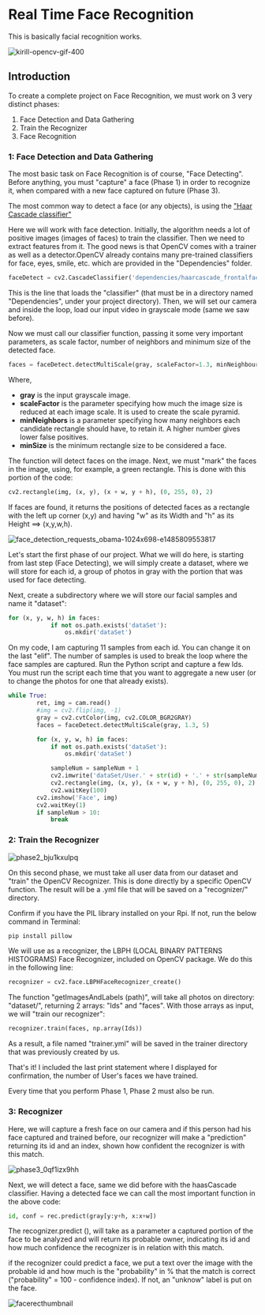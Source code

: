 # Real Time Face Recognition

This is basically facial recognition works. 

![kirill-opencv-gif-400](https://user-images.githubusercontent.com/44390802/48006326-431b9000-e13b-11e8-989c-4ada732156c3.gif)


## Introduction

To create a complete project on Face Recognition, we must work on 3 very distinct phases:

1. Face Detection and Data Gathering
2. Train the Recognizer
3. Face Recognition

### 1: Face Detection and Data Gathering

The most basic task on Face Recognition is of course, "Face Detecting". Before anything, you must "capture" a face (Phase 1) in order to recognize it, when compared with a new face captured on future (Phase 3).

The most common way to detect a face (or any objects), is using the ["Haar Cascade classifier"](https://docs.opencv.org/3.3.0/d7/d8b/tutorial_py_face_detection.html)

Here we will work with face detection. Initially, the algorithm needs a lot of positive images (images of faces) to train the classifier. Then we need to extract features from it. The good news is that OpenCV comes with a trainer as well as a detector.OpenCV already contains many pre-trained classifiers for face, eyes, smile, etc. which are provided in the "Dependencies" folder.

```python
faceDetect = cv2.CascadeClassifier('dependencies/haarcascade_frontalface_default.xml')
```
This is the line that loads the "classifier" (that must be in a directory named "Dependencies", under your project directory).
Then, we will set our camera and inside the loop, load our input video in grayscale mode (same we saw before).

Now we must call our classifier function, passing it some very important parameters, as scale factor, number of neighbors and minimum size of the detected face.

```python
faces = faceDetect.detectMultiScale(gray, scaleFactor=1.3, minNeighbours=5, minSize=(20, 20))
```
Where,
* **gray** is the input grayscale image.
* **scaleFactor** is the parameter specifying how much the image size is reduced at each image scale. It is used to create the scale pyramid.
* **minNeighbors** is a parameter specifying how many neighbors each candidate rectangle should have, to retain it. A higher number gives lower false positives.
* **minSize** is the minimum rectangle size to be considered a face.

The function will detect faces on the image. Next, we must "mark" the faces in the image, using, for example, a green rectangle. This is done with this portion of the code:
```python
cv2.rectangle(img, (x, y), (x + w, y + h), (0, 255, 0), 2)
```
If faces are found, it returns the positions of detected faces as a rectangle with the left up corner (x,y) and having "w" as its Width and "h" as its Height ==> (x,y,w,h).

![face_detection_requests_obama-1024x698-e1485809553817](https://user-images.githubusercontent.com/44390802/48007146-02247b00-e13d-11e8-8106-8cc7d3f3c9f1.jpg)

Let's start the first phase of our project. What we will do here, is starting from last step (Face Detecting), we will simply create a dataset, where we will store for each id, a group of photos in gray with the portion that was used for face detecting.

Next, create a subdirectory where we will store our facial samples and name it "dataset":
```python
for (x, y, w, h) in faces:
            if not os.path.exists('dataSet'):
                os.mkdir('dataSet')
```

On my code, I am capturing 11 samples from each id. You can change it on the last "elif". The number of samples is used to break the loop where the face samples are captured.
Run the Python script and capture a few Ids. You must run the script each time that you want to aggregate a new user (or to change the photos for one that already exists).
```python
while True:
        ret, img = cam.read()
        #img = cv2.flip(img, -1)
        gray = cv2.cvtColor(img, cv2.COLOR_BGR2GRAY)
        faces = faceDetect.detectMultiScale(gray, 1.3, 5)

        for (x, y, w, h) in faces:
            if not os.path.exists('dataSet'):
                os.mkdir('dataSet')

            sampleNum = sampleNum + 1
            cv2.imwrite('dataSet/User.' + str(id) + '.' + str(sampleNum) + '.jpg', gray[y:y + h, x:x + w])
            cv2.rectangle(img, (x, y), (x + w, y + h), (0, 255, 0), 2)
            cv2.waitKey(100)
        cv2.imshow('Face', img)
        cv2.waitKey(1)
        if sampleNum > 10:
            break
```
### 2: Train the Recognizer

![phase2_bju1kxulpq](https://user-images.githubusercontent.com/44390802/48008411-a5768f80-e13f-11e8-8b9b-f41c5086a13f.png)

On this second phase, we must take all user data from our dataset and "train" the OpenCV Recognizer. This is done directly by a specific OpenCV function. The result will be a .yml file that will be saved on a "recognizer/" directory.

Confirm if you have the PIL library installed on your Rpi. If not, run the below command in Terminal:
```python
pip install pillow 
```
We will use as a recognizer, the LBPH (LOCAL BINARY PATTERNS HISTOGRAMS) Face Recognizer, included on OpenCV package. We do this in the following line:

```python
recognizer = cv2.face.LBPHFaceRecognizer_create()
```

The function "getImagesAndLabels (path)", will take all photos on directory: "dataset/", returning 2 arrays: "Ids" and "faces". With those arrays as input, we will "train our recognizer":

```python
recognizer.train(faces, np.array(Ids))
```
As a result, a file named "trainer.yml" will be saved in the trainer directory that was previously created by us.

That's it! I included the last print statement where I displayed for confirmation, the number of User's faces we have trained.

Every time that you perform Phase 1, Phase 2 must also be run.

### 3: Recognizer

Here, we will capture a fresh face on our camera and if this person had his face captured and trained before, our recognizer will make a "prediction" returning its id and an index, shown how confident the recognizer is with this match.

![phase3_0qf1izx9hh](https://user-images.githubusercontent.com/44390802/48008873-86c4c880-e140-11e8-85e9-925e035f6766.png)

Next, we will detect a face, same we did before with the haasCascade classifier. Having a detected face we can call the most important function in the above code:

```python
id, conf = rec.predict(gray[y:y+h, x:x+w])
```

The recognizer.predict (), will take as a parameter a captured portion of the face to be analyzed and will return its probable owner, indicating its id and how much confidence the recognizer is in relation with this match.

if the recognizer could predict a face, we put a text over the image with the probable id and how much is the "probability" in % that the match is correct ("probability" = 100 - confidence index). If not, an "unknow" label is put on the face.

![facerecthumbnail](https://user-images.githubusercontent.com/44390802/48009370-9ee91780-e141-11e8-89da-298055823eec.jpg)
